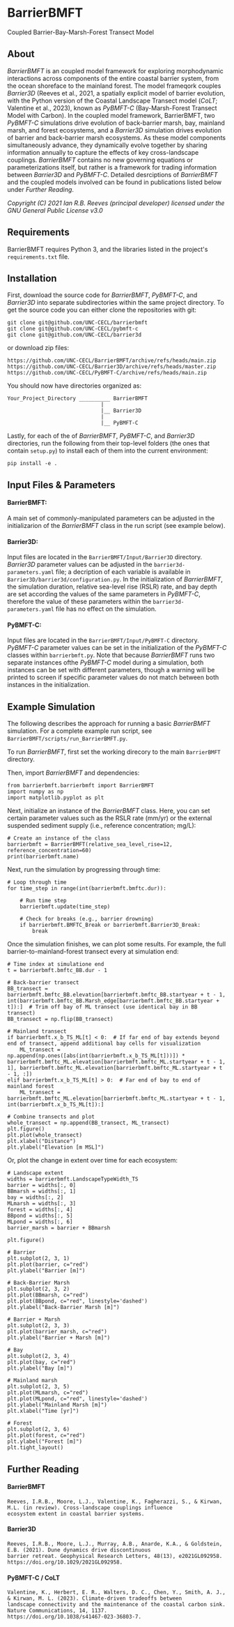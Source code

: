 # BarrierBMFT
Coupled Barrier-Bay-Marsh-Forest Transect Model

## About
*BarrierBMFT* is an coupled model framework for exploring morphodynamic interactions across components of the entire
coastal barrier system, from the ocean shoreface to the mainland forest. The model frameqork couples *Barrier3D* (Reeves 
et al., 2021, a spatially explicit model of barrier evolution, with the Python version of the Coastal Landscape Transect 
model (*CoLT*; Valentine et al., 2023), known as *PyBMFT-C* (Bay-Marsh-Forest Transect Model with Carbon). In the coupled 
model framework, BarrierBMFT, two *PyBMFT-C* simulations drive evolution of back-barrier marsh, bay, mainland marsh, and 
forest ecosystems, and a *Barrier3D* simulation drives evolution of barrier and back-barrier marsh ecosystems. As these model
components simultaneously advance, they dynamically evolve together by sharing information annually to capture the effects 
of key cross-landscape couplings. *BarrierBMFT* contains no new governing equations or parameterizations itself, but rather is 
a framework for trading information between *Barrier3D* and *PyBMFT-C*. Detailed desrciptions of *BarrierBMFT* and the
coupled models involved can be found in publications listed below under *Further Reading*.

_Copyright (C) 2021 Ian R.B. Reeves (principal developer) licensed under the GNU General Public License v3.0_

## Requirements
BarrierBMFT requires Python 3, and the libraries listed in the project's `requirements.txt` file.

## Installation

First, download the source code for *BarrierBMFT*, *PyBMFT-C*, and *Barrier3D* into separate subdirectories within the 
same project directory. To get the source code you can either clone the repositories with git:

    git clone git@github.com/UNC-CECL/barrierbmft
    git clone git@github.com/UNC-CECL/pybmft-c
    git clone git@github.com/UNC-CECL/barrier3d

or download zip files:

    https://github.com/UNC-CECL/BarrierBMFT/archive/refs/heads/main.zip
    https://github.com/UNC-CECL/Barrier3D/archive/refs/heads/master.zip
    https://github.com/UNC-CECL/PyBMFT-C/archive/refs/heads/main.zip

You should now have directories organized as:

    Your_Project_Directory __________ BarrierBMFT
                                  |
                                  |__ Barrier3D
                                  |
                                  |__ PyBMFT-C

Lastly, for each of the of *BarrierBMFT*, *PyBMFT-C*, and *Barrier3D* directories, run the following from their top-level folders 
(the ones that contain `setup.py`) to install each of them into the current environment:

    pip install -e .

## Input Files & Parameters

#### BarrierBMFT:
A main set of commonly-manipulated parameters can be adjusted in the initializarion of the *BarrierBMFT* class in
the run script (see example below).

#### Barrier3D:
Input files are located in the `BarrierBMFT/Input/Barrier3D` directory. *Barrier3D* parameter values can be
adjusted in the `barrier3d-parameters.yaml` file; a decription of each variable is available in 
`Barrier3D/barrier3d/configuration.py`. In the initialization of *BarrierBMFT*, the simulation duration,
relative sea-level rise (RSLR) rate, and bay depth are set according the values of the same parameters in *PyBMFT-C*,
therefore the value of these parameters within the `barrier3d-parameters.yaml` file has no effect on the simulation.

#### PyBMFT-C:
Input files are located in the `BarrierBMFT/Input/PyBMFT-C` directory. *PyBMFT-C* parameter values can be set
in the initialization of the *PyBMFT-C* classes within `barrierbmft.py`. Note that because *BarrierBMFT* runs two separate
instances ofthe *PyBMFT-C* model during a simulation, both instances can be set with different parameters, though a warning
will be printed to screen if specific parameter values do not match between both instances in the initialization.

## Example Simulation

The following describes the approach for running a basic *BarrierBMFT* simulation. For a complete example run 
script, see `BarrierBMFT/scripts/run_BarrierBMFT.py`. 

To run *BarrierBMFT*, first set the working direcory to the main `BarrierBMFT` directory.

Then, import *BarrierBMFT* and dependencies:
    
    from barrierbmft.barrierbmft import BarrierBMFT
    import numpy as np
    import matplotlib.pyplot as plt

Next, initialize an instance of the *BarrierBMFT* class. Here, you can set certain parameter values such as the RSLR 
rate (mm/yr) or the external suspended sediment supply (i.e., reference concentration; mg/L):

    # Create an instance of the class
    barrierbmft = BarrierBMFT(relative_sea_level_rise=12, reference_concentration=60)
    print(barrierbmft.name)

Next, run the simulation by progressing through time:

    # Loop through time
    for time_step in range(int(barrierbmft.bmftc.dur)):

        # Run time step
        barrierbmft.update(time_step)
    
        # Check for breaks (e.g., barrier drowning)
        if barrierbmft.BMFTC_Break or barrierbmft.Barrier3D_Break:
            break

Once the simulation finishes, we can plot some results. For example, the full barrier-to-mainland-forest transect every
at simulation end:

    # Time index at simulatione end
    t = barrierbmft.bmftc_BB.dur - 1
    
    # Back-barrier transect
    BB_transect = barrierbmft.bmftc_BB.elevation[barrierbmft.bmftc_BB.startyear + t - 1, int(barrierbmft.bmftc_BB.Marsh_edge[barrierbmft.bmftc_BB.startyear + t]):]  # Trim off bay of ML transect (use identical bay in BB transect)
    BB_transect = np.flip(BB_transect)
    
    # Mainland transect
    if barrierbmft.x_b_TS_ML[t] < 0:  # If far end of bay extends beyond end of transect, append additional bay cells for visualization
        ML_transect = np.append(np.ones([abs(int(barrierbmft.x_b_TS_ML[t]))]) * barrierbmft.bmftc_ML.elevation[barrierbmft.bmftc_ML.startyear + t - 1, 1], barrierbmft.bmftc_ML.elevation[barrierbmft.bmftc_ML.startyear + t - 1, :])
    elif barrierbmft.x_b_TS_ML[t] > 0:  # Far end of bay to end of mainland forest
        ML_transect = barrierbmft.bmftc_ML.elevation[barrierbmft.bmftc_ML.startyear + t - 1, int(barrierbmft.x_b_TS_ML[t]):]

    # Combine transects and plot
    whole_transect = np.append(BB_transect, ML_transect)
    plt.figure()
    plt.plot(whole_transect)
    plt.xlabel("Distance")
    plt.ylabel("Elevation [m MSL]")

Or, plot the change in extent over time for each ecosystem:

    # Landscape extent
    widths = barrierbmft.LandscapeTypeWidth_TS
    barrier = widths[:, 0]
    BBmarsh = widths[:, 1]
    bay = widths[:, 2]
    MLmarsh = widths[:, 3]
    forest = widths[:, 4]
    BBpond = widths[:, 5]
    MLpond = widths[:, 6]
    barrier_marsh = barrier + BBmarsh

    plt.figure()
    
    # Barrier
    plt.subplot(2, 3, 1)
    plt.plot(barrier, c="red")
    plt.ylabel("Barrier [m]")
    
    # Back-Barrier Marsh
    plt.subplot(2, 3, 2)
    plt.plot(BBmarsh, c="red")
    plt.plot(BBpond, c="red", linestyle='dashed')
    plt.ylabel("Back-Barrier Marsh [m]")
    
    # Barrier + Marsh
    plt.subplot(2, 3, 3)
    plt.plot(barrier_marsh, c="red")
    plt.ylabel("Barrier + Marsh [m]")
    
    # Bay
    plt.subplot(2, 3, 4)
    plt.plot(bay, c="red")
    plt.ylabel("Bay [m]")
    
    # Mainland marsh
    plt.subplot(2, 3, 5)
    plt.plot(MLmarsh, c="red")
    plt.plot(MLpond, c="red", linestyle='dashed')
    plt.ylabel("Mainland Marsh [m]")
    plt.xlabel("Time [yr]")
    
    # Forest
    plt.subplot(2, 3, 6)
    plt.plot(forest, c="red")
    plt.ylabel("Forest [m]")
    plt.tight_layout()

## Further Reading

#### BarrierBMFT
    Reeves, I.R.B., Moore, L.J., Valentine, K., Fagherazzi, S., & Kirwan, M.L. (in review). Cross-landscape couplings influence 
    ecosystem extent in coastal barrier systems.
#### Barrier3D
    Reeves, I.R.B., Moore, L.J., Murray, A.B., Anarde, K.A., & Goldstein, E.B. (2021). Dune dynamics drive discontinuous 
    barrier retreat. Geophysical Research Letters, 48(13), e2021GL092958. https://doi.org/10.1029/2021GL092958.
#### PyBMFT-C / CoLT
    Valentine, K., Herbert, E. R., Walters, D. C., Chen, Y., Smith, A. J., & Kirwan, M. L. (2023). Climate-driven tradeoffs between 
    landscape connectivity and the maintenance of the coastal carbon sink. Nature Communications, 14, 1137. 
    https://doi.org/10.1038/s41467-023-36803-7.
